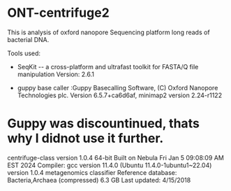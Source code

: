 # ONT-centrifuge2

This is analysis of oxford nanopore Sequencing platform long reads of bacterial DNA. 

Tools used: 
- SeqKit -- a cross-platform and ultrafast toolkit for FASTA/Q file         manipulation
Version: 2.6.1

- guppy base caller 
 :Guppy Basecalling Software, (C) Oxford Nanopore Technologies plc. Version 6.5.7+ca6d6af, minimap2 version 2.24-r1122

# Guppy was discountinued, thats why I didnot use it further. 

centrifuge-class version 1.0.4 64-bit
Built on Nebula
Fri Jan  5 09:08:09 AM EST 2024
Compiler: gcc version 11.4.0 (Ubuntu 11.4.0-1ubuntu1~22.04) 
version 1.0.4 
metagenomics classifier 
Reference database: 
Bacteria,Archaea (compressed)	6.3 GB Last updated:	4/15/2018




